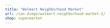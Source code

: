 ```yaml
---
title: "Walmart Neighborhood Market"
url: /san-diego/walmart-neighborhood-market-2/
shop: supermarket
---
```

